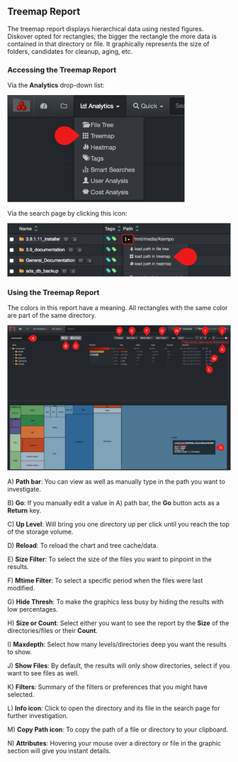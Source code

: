 <h2 id="treemap">Treemap Report</h2>

The treemap report displays hierarchical data using nested figures. Diskover opted for rectangles; the bigger the rectangle the more data is contained in that directory or file. It graphically represents the size of folders, candidates for cleanup, aging, etc.

### Accessing the Treemap Report

Via the  **Analytics**  drop-down list:

<img src="images/image_analytics_treemap_access_via_analytics_dropdown.png" width="400">

Via the search page by clicking this icon:

![Image: Treemap Report via the Search Page](images/image_analytics_treemap_access_via_search_pane.png)

### Using the Treemap Report

The colors in this report have a meaning. All rectangles with the same color are part of the same directory.

![Image: Treemap Report Overview](images/image_analytics_treemap_overview.png)

A) **Path bar**: You can view as well as manually type in the path you want to investigate.

B) **Go**: If you manually edit a value in A) path bar, the  **Go**  button acts as a  **Return**  key.

C) **Up Level**: Will bring you one directory up per click until you reach the top of the storage volume.

D) **Reload**: To reload the chart and tree cache/data.

E) **Size Filter**: To select the size of the files you want to pinpoint in the results.

F) **Mtime Filter**: To select a specific period when the files were last modified.

G) **Hide Thresh**: To make the graphics less busy by hiding the results with low percentages.

H) **Size or Count**: Select either you want to see the report by the  **Size**  of the directories/files or their  **Count**.

I) **Maxdepth**: Select how many levels/directories deep you want the results to show.

J) **Show Files**: By default, the results will only show directories, select if you want to see files as well.

K) **Filters**: Summary of the filters or preferences that you might have selected.

L) **Info icon**: Click to open the directory and its file in the search page for further investigation.

M) **Copy Path icon**: To copy the path of a file or directory to your clipboard.

N) **Attributes**: Hovering  your mouse over a directory or file in the graphic section will give you instant details.

